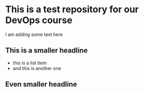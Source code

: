 # This is a test repository for our DevOps course

I am adding some text here

## This is a smaller headline

* this is a list item
* and this is another one

## Even smaller headline
